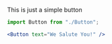 This is just a simple button
```jsx
import Button from "./Button";

<Button text="We Salute You!" />
```